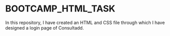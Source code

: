 # BOOTCAMP_HTML_TASK
In this repository, I have created an HTML and CSS file through which I have designed a login page of Consultadd.
